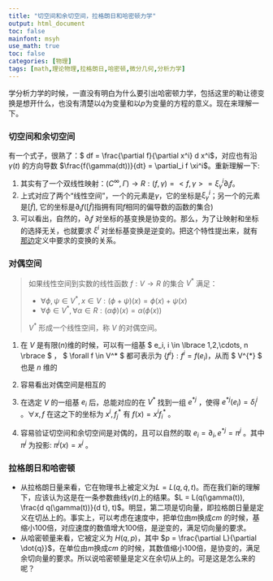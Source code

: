 ```yaml
---
title: "切空间和余切空间，拉格朗日和哈密顿力学"
output: html_document
toc: false
mainfont: msyh
use_math: true
toc: false
categories: [物理]
tags: [math,理论物理,拉格朗日,哈密顿,微分几何,分析力学]
---
```

<meta http-equiv='Content-Type' content='text/html; charset=utf-8' />

学分析力学的时候，一直没有明白为什么要引出哈密顿力学，包括这里的勒让德变换是想开什么，也没有清楚以$\dot{q}$为变量和以$p$为变量的方程的意义。现在来理解一下。

### 切空间和余切空间 ###

有一个式子，很熟了：$ df = \frac{\partial f}{\partial x^i} d x^i$，对应也有沿 $\gamma(t)$ 的方向导数 $\frac{f(\gamma(dt))}{dt} = \partial_i f \xi^i$。重新理解一下:

1. 其实有了一个双线性映射：$(C^{\infty},\Gamma) \rightarrow R: (f,\gamma) = <f,\gamma> = \xi^i_{\gamma}\partial_i f$。
2. 上式对应了两个“线性空间”，一个的元素是$\gamma$，它的坐标是$\xi_{\gamma}^i$；另一个的元素是$[\tilde{f}]$, 它的坐标是$\partial_i f$($[\tilde{f}]$指拥有同$f$相同的偏导数的函数的集合)
3. 可以看出，自然的，$\partial_i f$ 对坐标的基变换是协变的。那么，为了让映射和坐标的选择无关，也就要求 $\xi^i$ 对坐标基变换是逆变的。把这个特性提出来，就有[那边](./微分几何.md#切向量)定义中要求的变换的关系。


### 对偶空间 ####

> 如果线性空间到实数的线性函数 $f : V \rightarrow R$ 的集合 $V^*$ 满足：
> * $\forall \phi, \psi \in V^*, x \in V: (\phi + \psi)(x) = \phi(x) + \psi(x)$
> * $\forall \phi \in V^*, \forall \alpha \in R: (\alpha\phi)(x) = \alpha(\phi(x))$
> 
> $V^*$ 形成一个线性空间，称 $V$ 的对偶空间。

1. 在 $V$ 是有限($n$)维的时候，可以有一组基 $ e_i, i \in \lbrace 1,2,\cdots, n \rbrace $ ， $ \forall f \in V^* $ 都可表示为 $\lbrace f^i \rbrace: f^i = f(e_i)$，从而 $ V^{*} $ 也是 $n$ 维的
2. 容易看出对偶空间是相互的
3. 在选定 $V$ 的一组基 $e_i$ 后，总能对应的在 $V^{*}$ 找到一组 $e^{*j}$ ，使得 $e^{*j}(e_i) = \delta^j_i$ 。$\forall x, f$ 在这之下的坐标为 $x^i,f^{*}_{j}$ 有 $f(x) = x^i f^{*}_{i}$ 。

4. 容易验证切空间和余切空间是对偶的，且可以自然的取 $e_i = \partial_i, e^{*j} = \pi^j$ 。其中 $\pi^j$ 为投影: $\pi^j(x) = x^j$ 。
  

### 拉格朗日和哈密顿 ###

* 从拉格朗日量来看，它在物理书上被定义为$L = L(q, \dot{q}, t)$。而在我们新的理解下，应该认为这是在一条参数曲线$\gamma(t)$上的结果。$L = L(q(\gamma(t)), \frac{d q(\gamma(t))}{d t}, t)$。明显，第二项是切向量，即拉格朗日量是定义在切丛上的。事实上，可以考虑在速度中，把单位由$m$换成$cm$ 的时候，基缩小100倍，对应速度的数值增大100倍，是逆变的，满足切向量的要求。
* 从哈密顿量来看，它被定义为 $H(q, p)$，其中 $p = \frac{\partial L}{\partial \dot{q}}$，在单位由$m$换成$cm$ 的时候，其数值缩小100倍，是协变的，满足余切向量的要求。所以说哈密顿量是定义在余切从上的。可是这是怎么来的呢？
